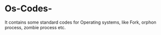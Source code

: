 # Os-Codes-
It contains some standard codes for Operating systems, like Fork, orphon process, zombie process etc.
